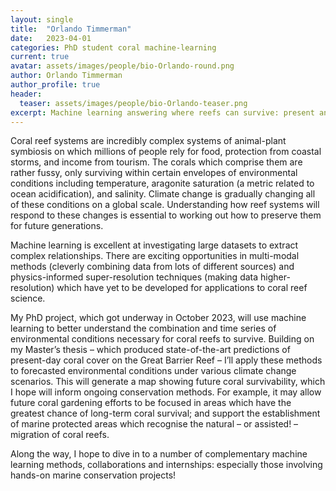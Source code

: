 ```yaml
---
layout: single
title:  "Orlando Timmerman"
date:   2023-04-01
categories: PhD student coral machine-learning
current: true
avatar: assets/images/people/bio-Orlando-round.png
author: Orlando Timmerman
author_profile: true
header:
  teaser: assets/images/people/bio-Orlando-teaser.png
excerpt: Machine learning answering where reefs can survive: present and future.
---
```

Coral reef systems are incredibly complex systems of animal-plant symbiosis on which millions of people rely for food, protection from coastal storms, and income from tourism. The corals which comprise them are rather fussy, only surviving within certain envelopes of environmental conditions including temperature, aragonite saturation (a metric related to ocean acidification), and salinity. Climate change is gradually changing all of these conditions on a global scale. Understanding how reef systems will respond to these changes is essential to working out how to preserve them for future generations.

Machine learning is excellent at investigating large datasets to extract complex relationships. There are exciting opportunities in multi-modal methods (cleverly combining data from lots of different sources) and physics-informed super-resolution techniques (making data higher-resolution) which have yet to be developed for applications to coral reef science.

My PhD project, which got underway in October 2023, will use machine learning to better understand the combination and time series of environmental conditions necessary for coral reefs to survive. Building on my Master’s thesis – which produced state-of-the-art predictions of present-day coral cover on the Great Barrier Reef – I’ll apply these methods to forecasted environmental conditions under various climate change scenarios. This will generate a map showing future coral survivability, which I hope will inform ongoing conservation methods. For example, it may allow future coral gardening efforts to be focused in areas which have the greatest chance of long-term coral survival; and support the establishment of marine protected areas which recognise the natural – or assisted! – migration of coral reefs.

Along the way, I hope to dive in to a number of complementary machine learning methods, collaborations and internships: especially those involving hands-on marine conservation projects!
